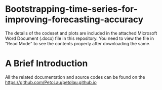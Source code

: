 # Bootstrapping-time-series-for-improving-forecasting-accuracy

The details of the codeset and plots are included in the attached Microsoft Word Document (.docx) file in this repository. 
You need to view the file in "Read Mode" to see the contents properly after downloading the same.

A Brief Introduction
=====================

All the related documentation and source codes can be found on the https://github.com/PetoLau/petolau.github.io
